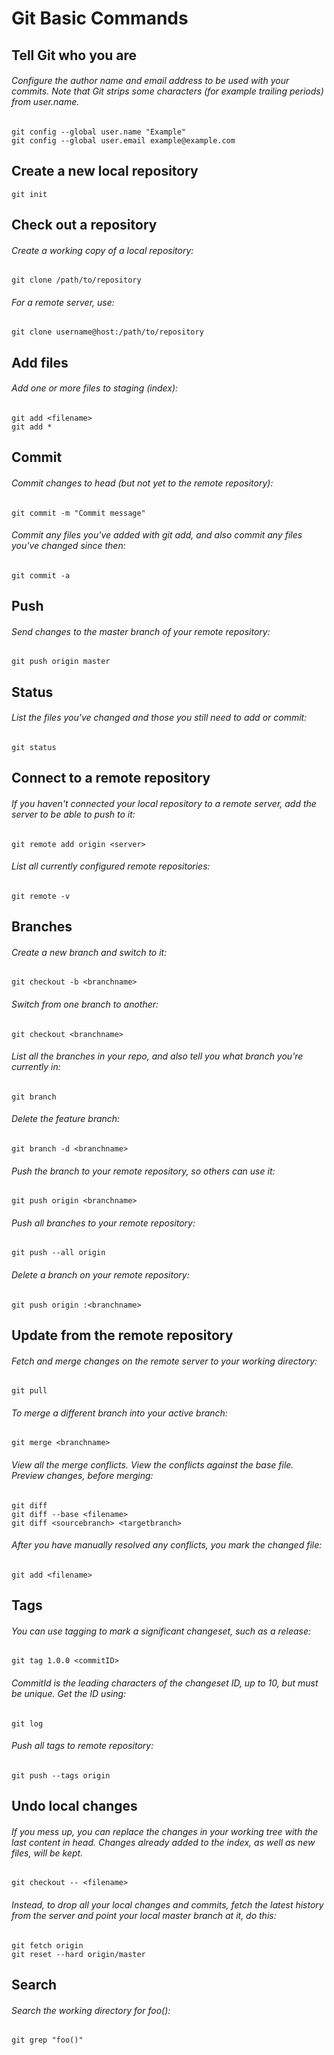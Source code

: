 # Git Basic Commands

## Tell Git who you are

###### Configure the author name and email address to be used with your commits. Note that Git strips some characters (for example trailing periods) from user.name.
```
git config --global user.name "Example"
git config --global user.email example@example.com
```

## Create a new local repository
```
git init
```

## Check out a repository

###### Create a working copy of a local repository:
```
git clone /path/to/repository
```

###### For a remote server, use:
```
git clone username@host:/path/to/repository
```

## Add files

###### Add one or more files to staging (index):
```
git add <filename>
git add *
```

## Commit

###### Commit changes to head (but not yet to the remote repository):
```
git commit -m "Commit message"
```

###### Commit any files you've added with git add, and also commit any files you've changed since then:
```
git commit -a
```

## Push

###### Send changes to the master branch of your remote repository:
```
git push origin master
```

## Status

###### List the files you've changed and those you still need to add or commit:
```
git status
```

## Connect to a remote repository

###### If you haven't connected your local repository to a remote server, add the server to be able to push to it:

```
git remote add origin <server>
```

###### List all currently configured remote repositories:
```
git remote -v
```

## Branches

###### Create a new branch and switch to it:

```
git checkout -b <branchname>
```

###### Switch from one branch to another:

```
git checkout <branchname>
```

###### List all the branches in your repo, and also tell you what branch you're currently in:

```
git branch
```

###### Delete the feature branch:

```
git branch -d <branchname>
```

###### Push the branch to your remote repository, so others can use it:

```
git push origin <branchname>
```

###### Push all branches to your remote repository:

```
git push --all origin
```

###### Delete a branch on your remote repository:

```
git push origin :<branchname>
```

## Update from the remote repository

###### Fetch and merge changes on the remote server to your working directory:

```
git pull
```

###### To merge a different branch into your active branch:

```
git merge <branchname>
```

###### View all the merge conflicts. View the conflicts against the base file. Preview changes, before merging:

```
git diff
git diff --base <filename>
git diff <sourcebranch> <targetbranch>
```

###### After you have manually resolved any conflicts, you mark the changed file:

```
git add <filename>
```

## Tags

###### You can use tagging to mark a significant changeset, such as a release:

```
git tag 1.0.0 <commitID>
```

###### CommitId is the leading characters of the changeset ID, up to 10, but must be unique. Get the ID using:

```
git log
```

###### Push all tags to remote repository:

```
git push --tags origin
```

## Undo local changes

###### If you mess up, you can replace the changes in your working tree with the last content in head. Changes already added to the index, as well as new files, will be kept.

```
git checkout -- <filename>
```

###### Instead, to drop all your local changes and commits, fetch the latest history from the server and point your local master branch at it, do this:

```
git fetch origin
git reset --hard origin/master
```

## Search

###### Search the working directory for foo():

```
git grep "foo()"
```
